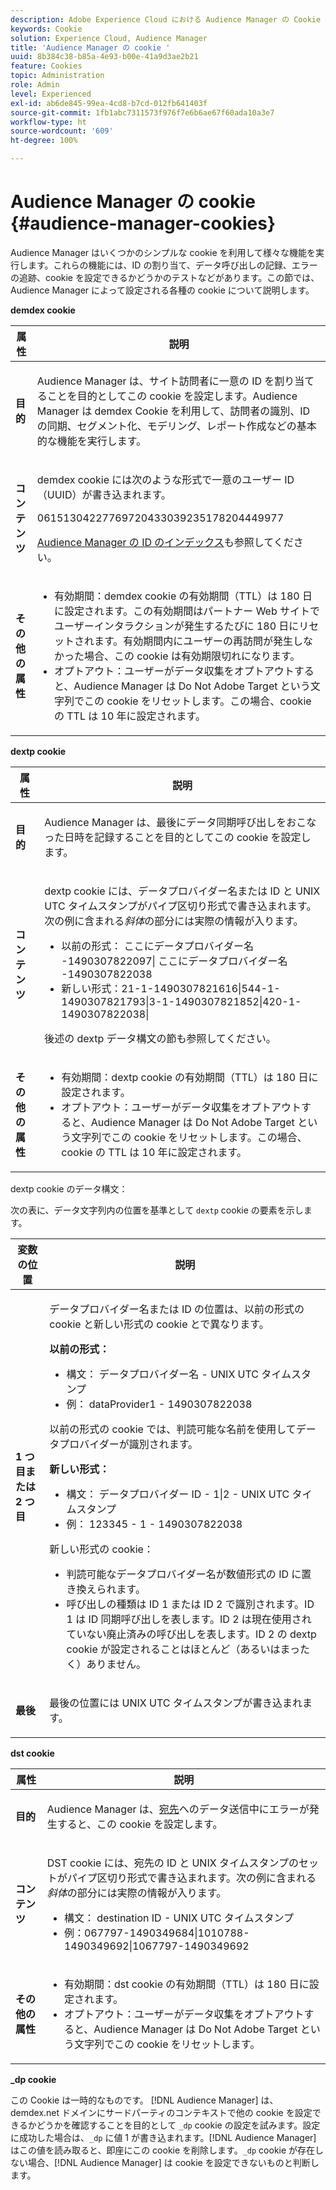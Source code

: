 ```yaml
---
description: Adobe Experience Cloud における Audience Manager の Cookie について説明します。
keywords: Cookie
solution: Experience Cloud, Audience Manager
title: 'Audience Manager の cookie '
uuid: 8b384c38-b85a-4e93-b00e-41a9d3ae2b21
feature: Cookies
topic: Administration
role: Admin
level: Experienced
exl-id: ab6de845-99ea-4cd8-b7cd-012fb641403f
source-git-commit: 1fb1abc7311573f976f7e6b6ae67f60ada10a3e7
workflow-type: ht
source-wordcount: '609'
ht-degree: 100%

---
```


# Audience Manager の cookie {#audience-manager-cookies}

Audience Manager はいくつかのシンプルな cookie を利用して様々な機能を実行します。これらの機能には、ID の割り当て、データ呼び出しの記録、エラーの追跡、cookie を設定できるかどうかのテストなどがあります。この節では、Audience Manager によって設定される各種の cookie について説明します。

**demdex cookie**

<table id="table_1CCF7EA2BC9E421F8DEECA5F611E33F6"> 
 <thead> 
  <tr> 
   <th colname="col1" class="entry"> 属性 </th> 
   <th colname="col2" class="entry"> 説明 </th> 
  </tr> 
 </thead>
 <tbody> 
  <tr> 
   <td colname="col1"> <p> <b>目的</b> </p> </td> 
   <td colname="col2"> <p> <span class="keyword"> Audience Manager</span> は、サイト訪問者に一意の ID を割り当てることを目的としてこの cookie を設定します。<span class="keyword">Audience Manager</span> は <span class="wintitle">demdex</span> Cookie を利用して、訪問者の識別、ID の同期、セグメント化、モデリング、レポート作成などの基本的な機能を実行します。 </p> </td> 
  </tr> 
  <tr> 
   <td colname="col1"> <p> <b>コンテンツ</b> </p> </td> 
   <td colname="col2"> <p><span class="wintitle">demdex</span> cookie には次のような形式で一意のユーザー ID（UUID）が書き込まれます。 </p> <p> <span class="codeph"> 06151304227769720433039235178204449977 </span> </p> <p><a href="https://experienceleague.adobe.com/docs/audience-manager/user-guide/reference/ids-in-aam.html?lang=ja" format="https" scope="external">Audience Manager の ID のインデックス</a>も参照してください。 </p> </td> 
  </tr> 
  <tr> 
   <td colname="col1"> <p> <b>その他の属性</b> </p> </td> 
   <td colname="col2"> <p> 
     <ul id="ul_11291DA87C5045E880034E06C863BCDA"> 
      <li id="li_40C30A06A12449A4A8748621223CA71B">有効期間：<span class="wintitle">demdex</span> cookie の有効期間（TTL）は 180 日に設定されます。この有効期間はパートナー Web サイトでユーザーインタラクションが発生するたびに 180 日にリセットされます。有効期間内にユーザーの再訪問が発生しなかった場合、この cookie は有効期限切れになります。 </li> 
      <li id="li_A589EDA2198249829207A183872EF1FF">オプトアウト：ユーザーがデータ収集をオプトアウトすると、<span class="keyword">Audience Manager</span> は <span class="codeph">Do Not Adobe Target</span> という文字列でこの cookie をリセットします。この場合、cookie の TTL は 10 年に設定されます。 </li> 
     </ul> </p> </td> 
  </tr> 
 </tbody> 
</table>

**dextp cookie**

<table id="table_7343C9C9ADD24D3FA693ECC76E4A4045"> 
 <thead> 
  <tr> 
   <th colname="col1" class="entry"> 属性 </th> 
   <th colname="col2" class="entry"> 説明 </th> 
  </tr> 
 </thead>
 <tbody> 
  <tr> 
   <td colname="col1"> <p> <b>目的</b> </p> </td> 
   <td colname="col2"> <p> <span class="keyword">Audience Manager</span> は、最後にデータ同期呼び出しをおこなった日時を記録することを目的としてこの cookie を設定します。 </p> </td> 
  </tr> 
  <tr> 
   <td colname="col1"> <p> <b>コンテンツ</b> </p> </td> 
   <td colname="col2"> <p><span class="wintitle">dextp</span> cookie には、データプロバイダー名または ID と UNIX UTC タイムスタンプがパイプ区切り形式で書き込まれます。次の例に含まれる<i>斜体</i>の部分には実際の情報が入ります。 </p> <p> 
     <ul id="ul_80D0BC3FCF06470991E12712401D784A"> 
      <li id="li_03747A433CEB4756A26CD866E716B89D">以前の形式：<span class="codeph"><span class="varname"> ここにデータプロバイダー名 </span>-1490307822097| <span class="varname"> ここにデータプロバイダー名 </span>-1490307822038 </span> </li> 
      <li id="li_79E7000E82DB4ADA9E9887B017343B2D">新しい形式：<span class="codeph">21-1-1490307821616|544-1-1490307821793|3-1-1490307821852|420-1-1490307822038| </span> </li> 
     </ul> </p> <p>後述の dextp データ構文の節も参照してください。 </p> </td> 
  </tr> 
  <tr> 
   <td colname="col1"> <p> <b>その他の属性</b> </p> </td> 
   <td colname="col2"> <p> 
     <ul id="ul_4922AC2CD55D4C888A6FBEB22F8B889B"> 
      <li id="li_91A68C44E53840379C2ACDED25468735">有効期間：<span class="wintitle">dextp</span> cookie の有効期間（TTL）は 180 日に設定されます。 </li> 
      <li id="li_6B8C674EFAAC4DABA0A640CF29247F99">オプトアウト：ユーザーがデータ収集をオプトアウトすると、<span class="keyword">Audience Manager</span> は <span class="codeph">Do Not Adobe Target</span> という文字列でこの cookie をリセットします。この場合、cookie の TTL は 10 年に設定されます。 </li> 
     </ul> </p> </td> 
  </tr> 
 </tbody> 
</table>

dextp cookie のデータ構文：

次の表に、データ文字列内の位置を基準として `dextp` cookie の要素を示します。

<table id="table_BE00604B97F24F5A94AA4F566063D785"> 
 <thead> 
  <tr> 
   <th colname="col1" class="entry"> 変数の位置 </th> 
   <th colname="col2" class="entry"> 説明 </th> 
  </tr> 
 </thead>
 <tbody> 
  <tr> 
   <td colname="col1"> <p> <b>1 つ目または 2 つ目</b> </p> </td> 
   <td colname="col2"> <p>データプロバイダー名または ID の位置は、以前の形式の cookie と新しい形式の cookie とで異なります。 </p> <p> <b>以前の形式：</b> </p> <p> 
     <ul id="ul_5BFBF40E3FE849CA859030F2D070FDF6"> 
      <li id="li_E8F4DC0CB15B472ABE9892B3A61D7F77">構文：<span class="codeph"> <span class="varname"> データプロバイダー名 </span> - <span class="varname"> UNIX UTC タイムスタンプ </span> </span> </li> 
      <li id="li_7CD8B101156140F49EA97B18E9591402">例：<span class="codeph"> dataProvider1 - 1490307822038 </span> </li> 
     </ul> </p> <p>以前の形式の cookie では、判読可能な名前を使用してデータプロバイダーが識別されます。 </p> <p> <b>新しい形式：</b> </p> <p> 
     <ul id="ul_AC6225CA781746148C125F21DFED1ED9"> 
      <li id="li_29C4B52E398B4EA28944980A15B05A57">構文：<span class="codeph"> <span class="varname"> データプロバイダー ID </span> - 1|2 - <span class="varname"> UNIX UTC タイムスタンプ </span> </span> </li> 
      <li id="li_3BF30CA5FED242DF96E0B54AFC64B06F">例：<span class="codeph"> 123345 - 1 - 1490307822038 </span> </li> 
     </ul> </p> <p>新しい形式の cookie： </p> <p> 
     <ul id="ul_F05A91A455FA44C7A71186C0C9E31630"> 
      <li id="li_A8C9638173684359BABC4207845A4F48">判読可能なデータプロバイダー名が数値形式の ID に置き換えられます。 </li> 
      <li id="li_28F1E2DB24904E53BE9718AD788CE61E">呼び出しの種類は ID 1 または ID 2 で識別されます。ID 1 は ID 同期呼び出しを表します。ID 2 は現在使用されていない廃止済みの呼び出しを表します。ID 2 の dextp cookie が設定されることはほとんど（あるいはまったく）ありません。 </li> 
     </ul> </p> </td> 
  </tr> 
  <tr> 
   <td colname="col1"> <p> <b>最後</b> </p> </td> 
   <td colname="col2"> <p>最後の位置には UNIX UTC タイムスタンプが書き込まれます。 </p> </td> 
  </tr> 
 </tbody> 
</table>

**dst cookie**

<table id="table_83AE9B6350C6408BAECD9FCF33022B98"> 
 <thead> 
  <tr> 
   <th colname="col1" class="entry"> 属性 </th> 
   <th colname="col2" class="entry"> 説明 </th> 
  </tr> 
 </thead>
 <tbody> 
  <tr> 
   <td colname="col1"> <p> <b>目的</b> </p> </td> 
   <td colname="col2"> <p> <span class="keyword">Audience Manager</span> は、<a href="https://experienceleague.adobe.com/docs/audience-manager/user-guide/features/destinations/destinations.html?lang=ja" format="https" scope="external">宛先</a>へのデータ送信中にエラーが発生すると、この cookie を設定します。 </p> </td> 
  </tr> 
  <tr> 
   <td colname="col1"> <p> <b>コンテンツ</b> </p> </td> 
   <td colname="col2"> <p> <span class="wintitle">DST</span> cookie には、宛先の ID と UNIX タイムスタンプのセットがパイプ区切り形式で書き込まれます。次の例に含まれる<i>斜体</i>の部分には実際の情報が入ります。 </p> <p> 
     <ul id="ul_CE98076A02DA413486C1D341E9806889"> 
      <li id="li_850209D956644749B98C7A208C825C15">構文：<span class="codeph"> <span class="varname"> destination ID </span> - <span class="varname"> UNIX UTC タイムスタンプ </span> </span> </li> 
      <li id="li_4A22152C70844733982230EBF7B9EB78">例：<span class="codeph">067797-1490349684|1010788-1490349692|1067797-1490349692 </span> </li> 
     </ul> </p> </td> 
  </tr> 
  <tr> 
   <td colname="col1"> <p> <b>その他の属性</b> </p> </td> 
   <td colname="col2"> <p> 
     <ul id="ul_5D13DD701B484B51BF2808A69A919106"> 
      <li id="li_4E665114C63246FBA32A4E19984D2693">有効期間：<span class="wintitle">dst</span> cookie の有効期間（TTL）は 180 日に設定されます。 </li> 
      <li id="li_A682B566704F43D2AB72487EFF212474">オプトアウト：ユーザーがデータ収集をオプトアウトすると、<span class="keyword">Audience Manager</span> は <span class="codeph">Do Not Adobe Target</span> という文字列でこの cookie をリセットします。 </li> 
     </ul> </p> </td> 
  </tr> 
 </tbody> 
</table>

**_dp cookie**

この Cookie は一時的なものです。 [!DNL Audience Manager] は、demdex.net ドメインにサードパーティのコンテキストで他の cookie を設定できるかどうかを確認することを目的として `_dp` cookie の設定を試みます。設定に成功した場合は、`_dp` に値 1 が書き込まれます。[!DNL Audience Manager] はこの値を読み取ると、即座にこの cookie を削除します。`_dp` cookie が存在しない場合、[!DNL Audience Manager] は cookie を設定できないものと判断します。

